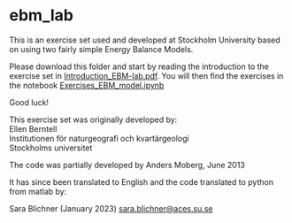 # ebm_lab

This is an exercise set used and developed at Stockholm University based on using two fairly simple Energy Balance Models. 

Please download this folder and start by reading the introduction to the exercise set in [Introduction_EBM-lab.pdf](Introduction_EBM-lab.pdf).
You will then find the exercises in the notebook [Exercises_EBM_model.ipynb](Exercises_EBM_model.ipynb)

Good luck! 

This exercise set was originally developed by: <br/>
Ellen Berntell <br/>
Institutionen för naturgeografi och kvartärgeologi <br/>
Stockholms universitet <br/>

The code was partially developed by Anders Moberg, June 2013<br/>

It has since been translated to English and the code translated to python from matlab by:

Sara Blichner (January 2023)
sara.blichner@aces.su.se
